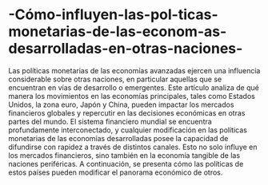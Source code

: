 # -Cómo-influyen-las-pol-ticas-monetarias-de-las-econom-as-desarrolladas-en-otras-naciones-
Las políticas monetarias de las economías avanzadas ejercen una influencia considerable sobre otras naciones, en particular aquellas que se encuentran en vías de desarrollo o emergentes. Este artículo analiza de qué manera los movimientos en las economías principales, tales como Estados Unidos, la zona euro, Japón y China, pueden impactar los mercados financieros globales y repercutir en las decisiones económicas en otras partes del mundo.
El sistema financiero mundial se encuentra profundamente interconectado, y cualquier modificación en las políticas monetarias de las economías desarrolladas posee la capacidad de difundirse con rapidez a través de distintos canales. Esto no solo influye en los mercados financieros, sino también en la economía tangible de las naciones periféricas. A continuación, se presenta cómo las políticas de estos países pueden modificar el panorama económico de otros.
